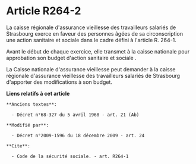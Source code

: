 # Article R264-2

La caisse régionale d'assurance vieillesse des travailleurs salariés de Strasbourg exerce en faveur des personnes âgées de sa
circonscription une action sanitaire et sociale dans le cadre défini à l'article R. 264-1. 

Avant le début de chaque exercice, elle transmet à la caisse nationale pour approbation son budget d'action sanitaire et
sociale        . 

La Caisse nationale d'assurance vieillesse peut demander à la caisse régionale d'assurance vieillesse des travailleurs
salariés de Strasbourg d'apporter des modifications à son budget.

**Liens relatifs à cet article**

	**Anciens textes**:

	  - Décret n°68-327 du 5 avril 1968 - art. 21 (Ab)

	**Modifié par**:

	  - Décret n°2009-1596 du 18 décembre 2009 - art. 24

	**Cite**:

	  - Code de la sécurité sociale. - art. R264-1
